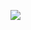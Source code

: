 ![](https://capsule-render.vercel.app/api?type=waving&&color=auto&height=200&section=header&fontSize=30&animation=twinkling&text=개발을%20더%20잘하는%20기획자%20김윤홍입니다🖥️)